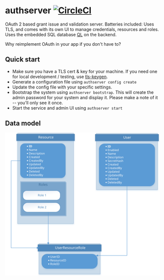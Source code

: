 # authserver [![CircleCI](https://circleci.com/gh/danesparza/authserver.svg?style=shield)](https://circleci.com/gh/danesparza/authserver)
OAuth 2 based grant issue and validation server.  Batteries included: Uses TLS, and comes with its own UI to manage credentials, resources and roles.  Uses the embedded SQL database [QL](https://github.com/cznic/ql) on the backend.     

Why reimplement OAuth in your app if you don't have to?

## Quick start

* Make sure you have a TLS cert & key for your machine.  If you need one for local development / testing, use [tls-keygen](https://www.npmjs.com/package/tls-keygen).  
* Generate a configuration file using `authserver config create`
* Update the config file with your specific settings.
* Bootstrap the system using `authserver bootstrap`.  This will create the admin password for your system and display it.  Please make a note of it -- you'll only see it once.
* Start the service and admin UI using `authserver start`

## Data model
![Data model](https://github.com/danesparza/authserver/raw/master/data_model.svg?sanitize=true)
